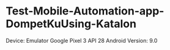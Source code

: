 # Test-Mobile-Automation-app-DompetKuUsing-Katalon

Device: Emulator Google Pixel 3 API 28
Android Version: 9.0
